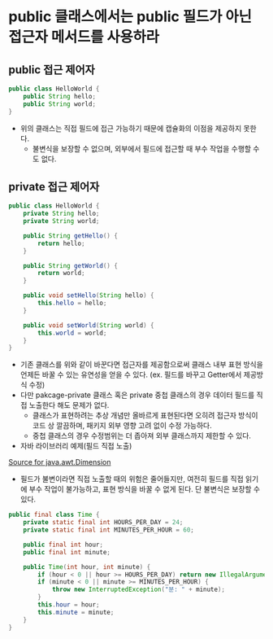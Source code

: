 # public 클래스에서는 public 필드가 아닌 접근자 메서드를 사용하라

## public 접근 제어자

```java
public class HelloWorld {
    public String hello;
    public String world;
}
```

- 위의 클래스는 직접 필드에 접근 가능하기 때문에 캡슐화의 이점을 제공하지 못한다.
    - 불변식을 보장할 수 없으며, 외부에서 필드에 접근할 때 부수 작업을 수행할 수도 없다.

## private 접근 제어자

```java
public class HelloWorld {
    private String hello;
    private String world;

    public String getHello() {
        return hello;
    }

    public String getWorld() {
        return world;
    }

    public void setHello(String hello) {
        this.hello = hello;
    }

    public void setWorld(String world) {
        this.world = world;
    }
}
```

- 기존 클래스를 위와 같이 바꾼다면 접근자를 제공함으로써 클래스 내부 표현 방식을 언제든 바꿀 수 있는 유연성을 얻을 수 있다. (ex. 필드를 바꾸고 Getter에서 제공방식 수정)
- 다만 pakcage-private 클래스 혹은 private 중첩 클래스의 경우 데이터 필드를 직접 노출한다 해도 문제가 없다.
    - 클래스가 표현하려는 추상 개념만 올바르게 표현된다면 오히려 접근자 방식이 코드 상 깔끔하며, 패키지 외부 영향 고려 없이 수정 가능하다.
    - 중첩 클래스의 경우 수정범위는 더 좁아져 외부 클래스까지 제한할 수 있다.
- 자바 라이브러리 예제(필드 직접 노출)

[Source for java.awt.Dimension](http://developer.classpath.org/doc/java/awt/Dimension-source.html)

- 필드가 불변이라면 직접 노출할 때의 위험은 줄어들지만, 여전히 필드를 직접 읽기에 부수 작업이 불가능하고, 표현 방식을 바꿀 수 없게 된다. 단 불변식은 보장할 수 있다.

```java
public final class Time {
    private static final int HOURS_PER_DAY = 24;
    private static final int MINUTES_PER_HOUR = 60;

    public final int hour;
    public final int minute;

    public Time(int hour, int minute) {
        if (hour < 0 || hour >= HOURS_PER_DAY) return new IllegalArgumentException("시간: " + hour);
        if (minute < 0 || minute >= MINUTES_PER_HOUR) {
            throw new InterruptedException("분: " + minute);
        }
        this.hour = hour;
        this.minute = minute;
    }
}
```
